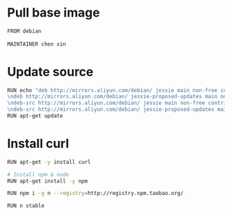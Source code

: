 # Pull base image
``` bash
FROM debian
  
MAINTAINER chen xin
```

# Update source  

``` bash
RUN echo "deb http://mirrors.aliyun.com/debian/ jessie main non-free contrib\
\ndeb http://mirrors.aliyun.com/debian/ jessie-proposed-updates main non-free contrib\
\ndeb-src http://mirrors.aliyun.com/debian/ jessie main non-free contrib\
\ndeb-src http://mirrors.aliyun.com/debian/ jessie-proposed-updates main non-free contrib"> /etc/apt/sources.list  
RUN apt-get update
```

# Install curl
``` bash
RUN apt-get -y install curl  

# Install npm & node
RUN apt-get install -y npm
```
``` bash
RUN npm i -g n --registry=http://registry.npm.taobao.org/

RUN n stable
```
